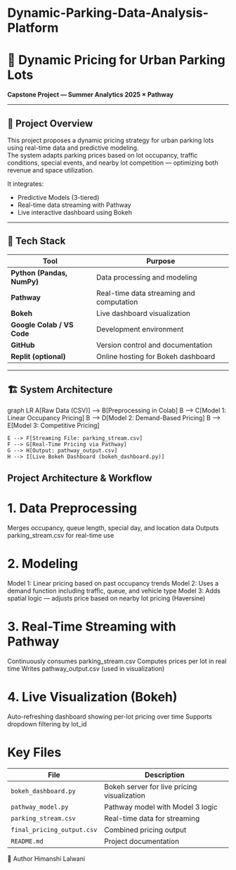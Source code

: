 # Dynamic-Parking-Data-Analysis-Platform
# 🚗 Dynamic Pricing for Urban Parking Lots  
**Capstone Project — Summer Analytics 2025 × Pathway**

---

## 📌 Project Overview

This project proposes a dynamic pricing strategy for urban parking lots using real-time data and predictive modeling.  
The system adapts parking prices based on lot occupancy, traffic conditions, special events, and nearby lot competition — optimizing both revenue and space utilization.

It integrates:
- Predictive Models (3-tiered)
- Real-time data streaming with Pathway
- Live interactive dashboard using Bokeh

---

## 🧰 Tech Stack

| Tool | Purpose |
|------|---------|
| **Python (Pandas, NumPy)** | Data processing and modeling |
| **Pathway** | Real-time data streaming and computation |
| **Bokeh** | Live dashboard visualization |
| **Google Colab / VS Code** | Development environment |
| **GitHub** | Version control and documentation |
| **Replit (optional)** | Online hosting for Bokeh dashboard |

---

## 🏗️ System Architecture

graph LR
    A[Raw Data (CSV)] --> B[Preprocessing in Colab]
    B --> C[Model 1: Linear Occupancy Pricing]
    B --> D[Model 2: Demand-Based Pricing]
    B --> E[Model 3: Competitive Pricing]

    E --> F[Streaming File: parking_stream.csv]
    F --> G[Real-Time Pricing via Pathway]
    G --> H[Output: pathway_output.csv]
    H --> I[Live Bokeh Dashboard (bokeh_dashboard.py)]

    
## Project Architecture & Workflow
# 1. Data Preprocessing
Merges occupancy, queue length, special day, and location data
Outputs parking_stream.csv for real-time use

# 2. Modeling
Model 1: Linear pricing based on past occupancy trends
Model 2: Uses a demand function including traffic, queue, and vehicle type
Model 3: Adds spatial logic — adjusts price based on nearby lot pricing (Haversine)

# 3. Real-Time Streaming with Pathway
Continuously consumes parking_stream.csv
Computes prices per lot in real time
Writes pathway_output.csv (used in visualization)

# 4. Live Visualization (Bokeh)
Auto-refreshing dashboard showing per-lot pricing over time
Supports dropdown filtering by lot_id


# Key Files
| File                       | Description                                 |
| -------------------------- | ------------------------------------------- |
| `bokeh_dashboard.py`       | Bokeh server for live pricing visualization |
| `pathway_model.py`         | Pathway model with Model 3 logic            |
| `parking_stream.csv`       | Real-time data for streaming                |
| `final_pricing_output.csv` | Combined pricing output                     |
| `README.md`                | Project documentation                       |


👤 Author
Himanshi Lalwani
